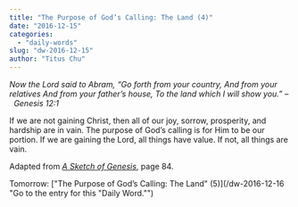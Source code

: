```yaml
---
title: "The Purpose of God’s Calling: The Land (4)"
date: "2016-12-15"
categories: 
  - "daily-words"
slug: "dw-2016-12-15"
author: "Titus Chu"
---
```


_Now the Lord said to Abram,_ _“Go forth from your country,_ _And from your relatives_ _And from your father’s house,_ _To the land which I will show you.”_ _–  Genesis 12:1_

If we are not gaining Christ, then all of our joy, sorrow, prosperity, and hardship are in vain. The purpose of God’s calling is for Him to be our portion. If we are gaining the Lord, all things have value. If not, all things are vain.

Adapted from _[A Sketch of Genesis](/book-gen-sketch/ "Go to the listing for this book.")_, page 84.

Tomorrow: ["The Purpose of God’s Calling: The Land" (5)](/dw-2016-12-16 "Go to the entry for this "Daily Word."")
